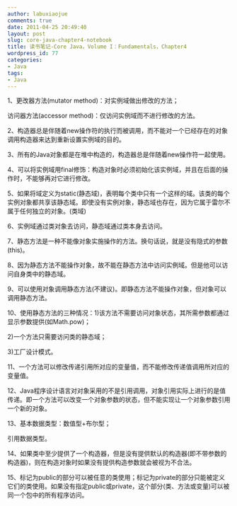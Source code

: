```yaml
---
author: labuxiaojue
comments: true
date: 2011-04-25 20:49:40
layout: post
slug: core-java-chapter4-notebook
title: 读书笔记-Core Java，Volume I：Fundamentals，Chapter4
wordpress_id: 77
categories:
- Java
tags:
- Java
---
```


1、更改器方法(mutator method)：对实例域做出修改的方法；

访问器方法(accessor method)：仅访问实例域而不进行修改的方法。

2、构造器总是伴随着new操作符的执行而被调用，而不能对一个已经存在的对象调用构造器来达到重新设置实例域的目的。

3、所有的Java对象都是在堆中构造的，构造器总是伴随着new操作符一起使用。

4、可以将实例域用final修饰：构造对象时必须初始化该实例域，并且在后面的操作时，不能够再对它进行修改。

5、如果将域定义为static(静态域)，表明每个类中只有一个这样的域。该类的每个实例对象都共享该静态域。即使没有实例对象，静态域也存在，因为它属于雷尔不属于任何独立的对象。(类域)

6、实例域通过类对象去访问，静态域通过类本身去访问。

<!-- more -->

7、静态方法是一种不能像对象实施操作的方法。换句话说，就是没有隐式的参数(this)。

8、因为静态方法不能操作对象，故不能在静态方法中访问实例域。但是他可以访问自身类中的静态域。

9、可以使用对象调用静态方法(不建议)。即静态方法不能操作对象，但对象可以调用静态方法。

10、使用静态方法的三种情况：1)该方法不需要访问对象状态，其所需参数都通过显示参数提供(如Math.pow)；

2)一个方法只需要访问类的静态域；

3)工厂设计模式。

11、一个方法可以修改传递引用所对应的变量值，而不能修改传递值调用所对应的变量值。

12、Java程序设计语言对对象采用的不是引用调用，对象引用实际上进行的是值传递。即一个方法可以改变一个对象参数的状态，但不能实现让一个对象参数引用一个新的对象。

13、基本数据类型：数值型+布尔型；

引用数据类型。

14、如果类中至少提供了一个构造器，但是没有提供默认的构造器(即不带参数的构造器)，则在构造对象时如果没有提供构造参数就会被视为不合法。

15、标记为public的部分可以被任意的类使用；标记为private的部分只能被定义它们的类使用。如果没有指定public或private，这个部分(类、方法或变量)可以被同一个包中的所有程序访问。
